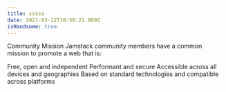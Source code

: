 ```yaml
---
title: sssss
date: 2021-03-12T10:56:21.909Z
isHandsome: true
---
```

Community Mission
Jamstack community members have a common mission to promote a web that is:

Free, open and independent
Performant and secure
Accessible across all devices and geographies
Based on standard technologies and compatible across platforms